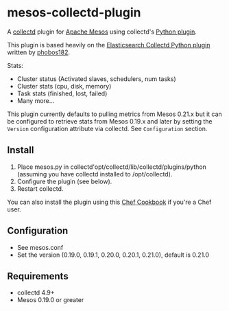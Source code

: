 mesos-collectd-plugin
=====================

A [collectd](http://collectd.org) plugin for [Apache Mesos](http://mesos.apache.org) using collectd's [Python plugin](http://collectd.org/documentation/manpages/collectd-python.5.shtml).

This plugin is based heavily on the [Elasticsearch Collectd Python plugin](https://github.com/phobos182/collectd-elasticsearch) written by [phobos182](https://github.com/phobos182).

Stats:
 * Cluster status (Activated slaves, schedulers, num tasks)
 * Cluster stats (cpu, disk, memory)
 * Task stats (finished, lost, failed)
 * Many more...

This plugin currently defaults to pulling metrics from Mesos 0.21.x but it can
be configured to retrieve stats from Mesos 0.19.x and later by setting the `Version`
configuration attribute via collectd.  See `Configuration` section.

Install
-------
 1. Place mesos.py in collectd'opt/collectd/lib/collectd/plugins/python (assuming you
 have collectd installed to /opt/collectd).
 2. Configure the plugin (see below).
 3. Restart collectd.

You can also install the plugin using this [Chef Cookbook](https://github.com/duedil-ltd/chef-collectd-mesos) if you're a Chef user.

Configuration
-------------
 * See mesos.conf
 * Set the version (0.19.0, 0.19.1, 0.20.0, 0.20.1, 0.21.0), default is 0.21.0

Requirements
------------
 * collectd 4.9+
 * Mesos 0.19.0 or greater
